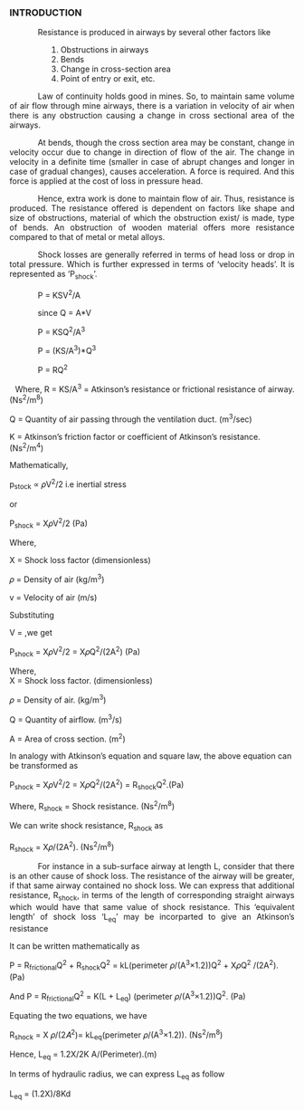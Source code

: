 ### INTRODUCTION<br>

<p style="text-indent:50px;text-align:justify">Resistance is produced in airways by several other factors like</p> 
<ol style="text-indent:50px;text-align:justify;list-style-position: inside;">
<li>Obstructions in airways</li>
<li>Bends</li>
<li>Change in cross-section area</li>
<li>Point of entry or exit, etc.</li>
</ol>

<p style="text-indent:50px;text-align:justify">Law of continuity holds good in mines. So, to maintain same volume of air flow through mine airways, there is a variation in velocity of air when there is any obstruction causing a change in cross sectional area of the airways.</p>

<p style="text-indent:50px;text-align:justify">
At bends, though the cross section area may be constant, change in velocity occur due to change in direction of flow of the air. The change in velocity in a definite time (smaller in case of abrupt changes and longer in case of gradual changes), causes acceleration. A force is required. And this force is applied at the cost of loss in pressure head.	
</p>

<p style="text-indent:50px;text-align:justify">
Hence, extra work is done to maintain flow of air. Thus, resistance is produced. The resistance offered is dependent on factors like shape and size of obstructions, material of which the obstruction exist/ is made, type of bends. An obstruction of wooden material offers more resistance compared to that of metal or metal alloys.
</p>

<p style="text-indent:50px;text-align:justify">
Shock losses are generally referred in terms of head loss or drop in total pressure. Which is further expressed in terms of ‘velocity heads’. It is represented as ‘P<sub>shock</sub>’.
</p>

<p style="text-indent:50px;text-align:justify">P = KSV<sup>2</sup>/A</p>
<p style="text-indent:50px;text-align:justify">since Q = A*V</p>
<p style="text-indent:50px;text-align:justify">P = KSQ<sup>2</sup>/A<sup>3</sup></p>
<p style="text-indent:50px;text-align:justify">P = (KS/A<sup>3</sup>)*Q<sup>3</sup></p>
<p style="text-indent:50px;text-align:justify">P = RQ<sup>2</sup></p>
<p style="text-indent:10px;text-align:justify">Where, R = KS/A<sup>3</sup> = Atkinson’s resistance or frictional resistance of airway. (Ns<sup>2</sup>/m<sup>8</sup>)</p>

Q = Quantity of air passing through the ventilation duct. (m<sup>3</sup>/sec)

K = Atkinson’s friction factor or coefficient of Atkinson’s resistance. (Ns<sup>2</sup>/m<sup>4</sup>)

Mathematically,

p<sub>stock</sub> ∝ 𝜌V<sup>2</sup>/2  i.e inertial stress

or

P<sub>shock</sub> = X𝜌V<sup>2</sup>/2     (Pa)         

Where,

X = Shock loss factor      (dimensionless)</br>

𝜌 = Density of air         (kg/m<sup>3</sup>) </br>

v = Velocity of air        (m/s)</br>

Substituting 

V = ,we get <br>

P<sub>shock</sub> = X𝜌V<sup>2</sup>/2 = X𝜌Q<sup>2</sup>/(2A<sup>2</sup>)     (Pa)</br>

Where,  <br>
X = Shock loss factor.                                            (dimensionless) </br>

𝜌 = Density of air.                                               (kg/m<sup>3</sup>) </br>

Q = Quantity of airflow.                                          (m<sup>3</sup>/s) </br>

A = Area of cross section.                                        (m<sup>2</sup>) </br>

In analogy with Atkinson’s equation and square law, the above equation can be transformed as

P<sub>shock</sub> = X𝜌V<sup>2</sup>/2 = X𝜌Q<sup>2</sup>/(2A<sup>2</sup>) = R<sub>shock</sub>Q<sup>2</sup>.(Pa)

Where, R<sub>shock</sub> = Shock resistance.                    (Ns<sup>2</sup>/m<sup>8</sup>) 

We can write shock resistance, R<sub>shock</sub> as

R<sub>shock</sub> = X𝜌/(2A<sup>2</sup>).                        (Ns<sup>2</sup>/m<sup>8</sup>)

<p style="text-indent:50px;text-align:justify">For instance in a sub-surface airway at length L, consider that there is an other cause of shock loss. The resistance of the airway will be greater, if that same airway contained no shock loss. We can express that additional resistance, R<sub>shock</sub>, in terms of the length of corresponding straight airways which would have that same value of shock resistance. This ‘equivalent length’ of shock loss ‘L<sub>eq</sub>’ may be incorparted to give an Atkinson’s resistance</p>

It can be written mathematically as

P = R<sub>frictional</sub>Q<sup>2</sup> + R<sub>shock</sub>Q<sup>2</sup> = kL(perimeter 𝜌/(A<sup>3</sup>×1.2))Q<sup>2</sup> + X𝜌Q<sup>2</sup> /(2A<sup>2</sup>). (Pa)               

And  P = R<sub>frictional</sub>Q<sup>2</sup> = K(L + L<sub>eq</sub>) (perimeter 𝜌/(A<sup>3</sup>×1.2))Q<sup>2</sup>. (Pa)

Equating the two equations, we have 

R<sub>shock</sub> = X 𝜌/(2𝐴<sup>2</sup>)= kL<sub>eq</sub>(perimeter 𝜌/(A<sup>3</sup>×1.2)). (Ns<sup>2</sup>/m<sup>8</sup>)

Hence, L<sub>eq</sub> = 1.2X/2K A/(Perimeter).(m)

In terms of hydraulic radius, we can express L<sub>eq</sub> as follow 

L<sub>eq</sub> = (1.2X)/8Kd                                                                                                                        
